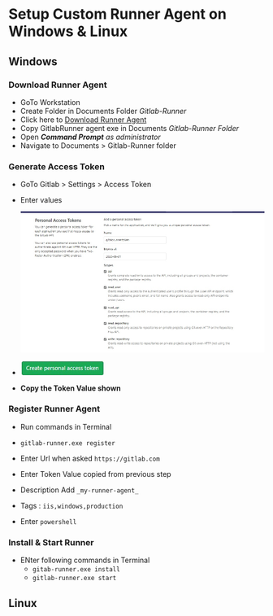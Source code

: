 # Setup Custom Runner Agent on Windows & Linux

## Windows

### Download Runner Agent
- GoTo Workstation
- Create Folder in Documents Folder _Gitlab-Runner_
- Click here to [Download Runner Agent](https://gitlab-runner-downloads.s3.amazonaws.com/latest/binaries/gitlab-runner-windows-amd64.exe)
- Copy GitlabRunner agent exe in Documents _Gitlab-Runner Folder_
- Open _**Command Prompt** as administrator_
- Navigate to Documents > Gitlab-Runner folder
  
### Generate Access Token

- GoTo Gitlab > Settings > Access Token
- Enter values
  
  ![Screenshot1](./images/L4-1.jpg)

- ![Screenshot1](./images/L4-2.jpg)
  
- **Copy the Token Value shown**
### Register Runner Agent

- Run commands in Terminal
    
- `gitlab-runner.exe register`
- Enter Url when asked `https://gitlab.com`
- Enter Token Value copied from previous step
- Description Add `_my-runner-agent_`
- Tags : `iis,windows,production`
- Enter `powershell`


### Install & Start Runner

- ENter following commands in Terminal
  -  `gitab-runner.exe install`
  -  `gitlab-runner.exe start`
    
  



## Linux